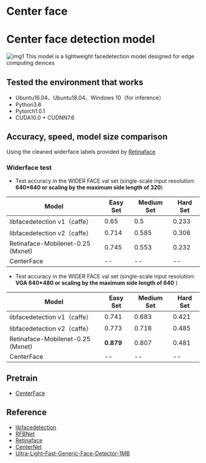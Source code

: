 # Center face
# Center face detection model
![img1](https://github.com/nvlong21/CenterFace/blob/master/test/centerface.jpg)
This model is a lightweight facedetection model designed for edge computing devices
## Tested the environment that works
- Ubuntu16.04、Ubuntu18.04、Windows 10（for inference）
- Python3.6
- Pytorch1.0.1
- CUDA10.0 + CUDNN7.6

## Accuracy, speed, model size comparison
Using the cleaned widerface labels provided by [Retinaface](https://github.com/deepinsight/insightface/blob/master/RetinaFace/README.md) 

### Widerface test
- Test accuracy in the WIDER FACE val set (single-scale input resolution: **640*640 or scaling by the maximum side length of 320**)

Model|Easy Set|Medium Set|Hard Set
------|--------|----------|--------
libfacedetection v1（caffe）|0.65 |0.5       |0.233
libfacedetection v2（caffe）|0.714 |0.585       |0.306
Retinaface-Mobilenet-0.25 (Mxnet)   |0.745|0.553|0.232
CenterFace |--     |--       |--


- Test accuracy in the WIDER FACE val set (single-scale input resolution: **VGA 640*480 or scaling by the maximum side length of 640** )

Model|Easy Set|Medium Set|Hard Set
------|--------|----------|--------
libfacedetection v1（caffe）|0.741 |0.683       |0.421
libfacedetection v2（caffe）|0.773 |0.718       |0.485
Retinaface-Mobilenet-0.25 (Mxnet)   |**0.879**|0.807|0.481
CenterFace |--     |--       |--


## Pretrain
- [CenterFace](https://www.dropbox.com/s/cisvwqjl342xvdg/model_epoch_300.pt?dl=0
)

##  Reference
- [libfacedetection](https://github.com/ShiqiYu/libfacedetection/)
- [RFBNet](https://github.com/ruinmessi/RFBNet)
- [Retinaface](https://github.com/deepinsight/insightface/blob/master/RetinaFace/README.md)
- [CenterNet](https://github.com/xingyizhou/CenterNet)
- [Ultra-Light-Fast-Generic-Face-Detector-1MB](https://github.com/Linzaer/Ultra-Light-Fast-Generic-Face-Detector-1MB)
